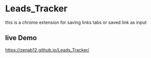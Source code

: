 # Leads_Tracker
this is a chrome extension  for  saving links tabs or saved link as input 

## live Demo
https://zenab12.github.io/Leads_Tracker/
